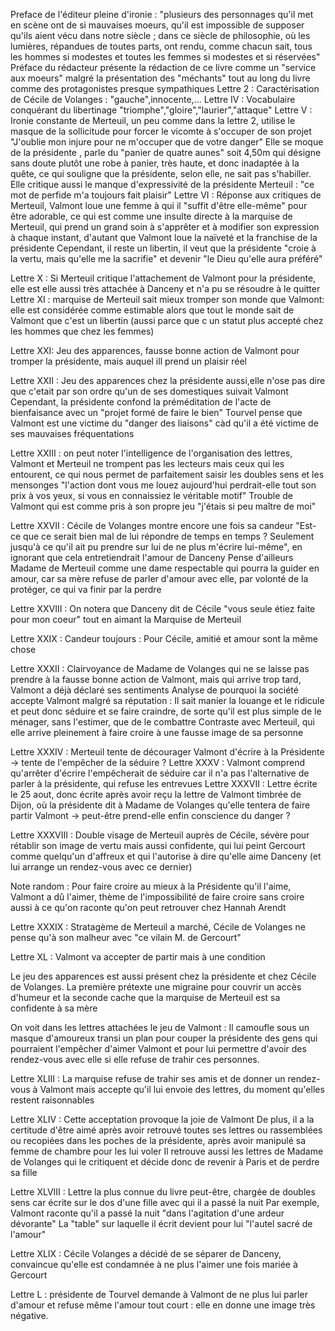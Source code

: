 Preface de l'éditeur pleine d'ironie : "plusieurs des personnages qu'il met en scène ont de si mauvaises moeurs, qu'il est impossible de supposer qu'ils aient vécu dans notre siècle ; dans ce siècle de philosophie, où les lumières, répandues de toutes parts, ont rendu, comme chacun sait, tous les hommes si modestes et toutes les femmes si modestes et si réservées"
Préface du rédacteur présente la rédaction de ce livre comme un "service aux moeurs" malgré la présentation des "méchants" tout au long du livre comme des protagonistes presque sympathiques
Lettre 2 : Caractérisation de Cécile de Volanges : "gauche",innocente,...
Lettre IV : Vocabulaire conquérant du libertinage "triomphe","gloire","laurier","attaque"
Lettre V : Ironie constante de Merteuil, un peu comme dans la lettre 2, utilise le masque de la sollicitude pour forcer le vicomte à s'occuper de son projet "J'oublie mon injure pour ne m'occuper que de votre danger"
Elle se moque de la présidente , parle du "panier de quatre aunes" soit 4,50m qui désigne sans doute plutôt une robe à panier, très haute, et donc inadaptée à la quête, ce qui souligne que la présidente, selon elle, ne sait pas s'habiller. Elle critique aussi le manque d'expressivité de la présidente
Merteuil : "ce mot de perfide m'a toujours fait plaisir"
Lettre VI : Réponse aux critiques de Merteuil, Valmont loue une femme à qui il "suffit d'être elle-même" pour être adorable, ce qui est comme une insulte directe à la marquise de Merteuil, qui prend un grand soin à s'apprêter et à modifier son expression à chaque instant, d'autant que Valmont loue la naïveté et la franchise de la présidente
Cependant, il reste un libertin, il veut que la présidente "croie à la vertu, mais qu'elle me la sacrifie" et devenir "le Dieu qu'elle aura préféré"

Lettre X : Si Merteuil critique l'attachement de Valmont pour la présidente, elle est elle aussi très attachée à Danceny et n'a pu se résoudre à le quitter
Lettre XI : marquise de Merteuil sait mieux tromper son monde que Valmont: elle est considérée comme estimable alors que tout le monde sait de Valmont que c'est un libertin (aussi parce que c un statut plus accepté chez les hommes que chez les femmes)

Lettre XXI: Jeu des apparences, fausse bonne action de Valmont pour tromper la présidente, mais auquel ill prend un plaisir réel

Lettre XXII : Jeu des apparences chez la présidente aussi,elle n'ose pas dire que c'etait par son ordre qu'un de ses domestiques suivait Valmont
Cependant, la présidente confond la préméditation de l'acte de bienfaisance avec un "projet formé de faire le bien"
Tourvel pense que Valmont est une victime du "danger des liaisons" càd qu'il a été victime de ses mauvaises fréquentations

Lettre XXIII : on peut noter l'intelligence de l'organisation des lettres, Valmont et Merteuil ne trompent pas les lecteurs mais ceux qui les entourent, ce qui nous permet de parfaitement saisir les doubles sens et les mensonges "l'action dont vous me louez aujourd'hui perdrait-elle tout son prix à vos yeux, si vous en connaissiez le véritable motif"
Trouble de Valmont qui est comme pris à  son propre jeu "j'étais si peu maître de moi"

Lettre XXVII : Cécile de Volanges montre encore une fois sa candeur "Est-ce que ce serait bien mal de lui répondre de temps en temps ? Seulement jusqu'à ce qu'il ait pu prendre sur lui de ne plus m'écrire lui-même", en ignorant que cela entretiendrait l'amour de Danceny
Pense d'ailleurs Madame de Merteuil  comme une dame respectable qui pourra la guider en amour, car sa  mère refuse de parler d'amour avec elle, par volonté de la protéger, ce qui va finir par la perdre

Lettre XXVIII : On notera que Danceny dit de Cécile "vous seule étiez faite pour mon coeur" tout en aimant la Marquise de Merteuil

Lettre XXIX : Candeur toujours : Pour Cécile, amitié et amour sont la même chose

Lettre XXXII : Clairvoyance de Madame de Volanges qui  ne se laisse pas prendre à la fausse bonne action de Valmont, mais qui arrive trop tard, Valmont a déjà déclaré ses sentiments
Analyse de pourquoi la société accepte Valmont malgré sa réputation : Il sait manier la louange et le ridicule et peut donc séduire et se faire craindre, de sorte qu'il est plus simple de le ménager, sans l'estimer, que de le combattre
Contraste avec Merteuil, qui elle arrive pleinement à faire croire à une fausse image de sa personne

Lettre XXXIV : Merteuil tente de décourager Valmont d'écrire à la Présidente -> tente de l'empêcher de la séduire ?
Lettre XXXV : Valmont comprend qu'arrêter d'écrire l'empêcherait de séduire car il n'a pas l'alternative de parler à la présidente,  qui refuse les entrevues
Lettre XXXVII : Lettre écrite le 25 aout, donc écrite après avoir reçu la lettre de Valmont timbrée de Dijon, où la présidente dit à Madame de Volanges qu'elle tentera de faire partir Valmont -> peut-être prend-elle enfin conscience du danger ?

Lettre XXXVIII : Double visage de Merteuil auprès de Cécile, sévère pour rétablir son image de vertu mais aussi confidente, qui lui peint Gercourt comme quelqu'un d'affreux et qui l'autorise à dire qu'elle aime Danceny (et lui arrange un rendez-vous avec ce dernier)

Note random : Pour faire croire au mieux à la Présidente qu'il l'aime, Valmont a dû l'aimer, thème de l'impossibilité de faire croire sans croire aussi à ce qu'on raconte qu'on peut retrouver chez Hannah Arendt

Lettre XXXIX : Stratagème de Merteuil a marché, Cécile de Volanges ne pense qu'à son malheur avec "ce vilain M. de Gercourt"

Lettre XL : Valmont va accepter de partir mais à une condition

Le jeu des apparences est aussi présent chez la présidente et chez Cécile de Volanges. La première prétexte une migraine pour couvrir un accès d'humeur et la seconde cache que la marquise de Merteuil est sa confidente à sa mère

On voit dans les lettres attachées le jeu de Valmont : Il camoufle sous un masque d'amoureux transi un plan pour couper la présidente des gens qui pourraient l'empêcher d'aimer Valmont et pour lui permettre d'avoir des rendez-vous avec elle si elle refuse de trahir ces personnes.

Lettre XLIII : La marquise refuse de trahir ses amis et de donner un rendez-vous à Valmont mais accepte qu'il lui envoie des lettres, du moment qu'elles restent raisonnables

Lettre XLIV : Cette acceptation provoque la joie de Valmont
De plus, il a la certitude d'être aimé après avoir retrouvé toutes ses lettres ou rassemblées ou recopiées dans les poches de la présidente, après avoir manipulé sa femme de chambre pour les lui voler
Il retrouve aussi les lettres de Madame de Volanges qui le critiquent et décide donc de revenir à Paris et de perdre sa fille

Lettre XLVIII : Lettre la plus connue du livre peut-être, chargée de doubles sens car écrite sur le dos d'une fille avec qui il a passé la nuit
Par exemple, Valmont raconte qu'il a passé la nuit "dans l'agitation d'une ardeur dévorante"
La "table" sur laquelle il écrit devient pour lui "l'autel sacré de l'amour"

Lettre XLIX : Cécile Volanges a décidé de se séparer de Danceny, convaincue qu'elle est condamnée à ne plus l'aimer une fois mariée à Gercourt

Lettre L : présidente de Tourvel demande à Valmont de ne plus lui parler d'amour et refuse même l'amour tout court : elle en donne une image très négative.




